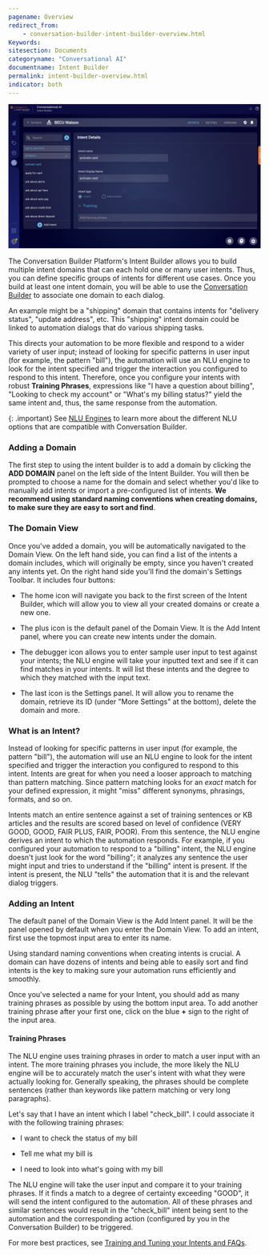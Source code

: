 ```yaml
---
pagename: Overview
redirect_from:
    - conversation-builder-intent-builder-overview.html
Keywords:
sitesection: Documents
categoryname: "Conversational AI"
documentname: Intent Builder
permalink: intent-builder-overview.html
indicator: both
---
```

<img  class="fancyimage" style="width:750px" src="img/beaut_ib_2.png">

The Conversation Builder Platform's Intent Builder allows you to build multiple intent domains that can each hold one or many user intents. Thus, you can define specific groups of intents for different use cases. Once you build at least one intent domain, you will be able to use the [Conversation Builder](conversation-builder-conversation-builder-overview.html) to associate one domain to each dialog.

An example might be a "shipping" domain that contains intents for "delivery status", "update address", etc. This "shipping" intent domain could be linked to automation dialogs that do various shipping tasks.

This directs your automation to be more flexible and respond to a wider variety of user input; instead of looking for specific patterns in user input (for example, the pattern "bill"), the automation will use an NLU engine to look for the intent specified and trigger the interaction you configured to respond to this intent. Therefore, once you configure your intents with robust **Training Phrases**, expressions like "I have a question about billing", "Looking to check my account" or "What's my billing status?" yield the same intent and, thus, the same response from the automation.

{: .important}
See [NLU Engines](conversation-builder-intent-builder-nlu-engines.html) to learn more about the different NLU options that are compatible with Conversation Builder.

### Adding a Domain

The first step to using the intent builder is to add a domain by clicking the **ADD DOMAIN** panel on the left side of the Intent Builder. You will then be prompted to choose a name for the domain and select whether you'd like to manually add intents or import a pre-configured list of intents. **We recommend using standard naming conventions when creating domains, to make sure they are easy to sort and find**.

### The Domain View

Once you've added a domain, you will be automatically navigated to the Domain View. On the left hand side, you can find a list of the intents a domain includes, which will originally be empty, since you haven't created any intents yet. On the right hand side you'll find the domain's Settings Toolbar. It includes four buttons:

* The home icon will navigate you back to the first screen of the Intent Builder, which will allow you to view all your created domains or create a new one.

* The plus icon is the default panel of the Domain View. It is the Add Intent panel, where you can create new intents under the domain.

* The debugger icon allows you to enter sample user input to test against your intents; the NLU engine will take your inputted text and see if it can find matches in your intents. It will list these intents and the degree to which they matched with the input text.

* The last icon is the Settings panel. It will allow you to rename the domain, retrieve its ID (under "More Settings" at the bottom), delete the domain and more.

### What is an Intent?

Instead of looking for specific patterns in user input (for example, the pattern "bill"), the automation will use an NLU engine to look for the intent specified and trigger the interaction you configured to respond to this intent. Intents are great for when you need a looser approach to matching than pattern matching. Since pattern matching looks for an *exact* match for your defined expression, it might "miss" different synonyms, phrasings, formats, and so on.

Intents match an entire sentence against a set of training sentences or KB articles and the results are scored based on level of confidence (VERY GOOD, GOOD, FAIR PLUS, FAIR, POOR). From this sentence, the NLU engine derives an intent to which the automation responds. For example, if you configured your automation to respond to a "billing" intent, the NLU engine doesn't just look for the word "billing"; it analyzes any sentence the user might input and tries to understand if the "billing" intent is present. If the intent is present, the NLU "tells" the automation that it is and the relevant dialog triggers.

### Adding an Intent

The default panel of the Domain View is the Add Intent panel. It will be the panel opened by default when you enter the Domain View. To add an intent, first use the topmost input area to enter its name.

<div class="important">Using standard naming conventions when creating intents is crucial. A domain can have dozens of intents and being able to easily sort and find intents is the key to making sure your automation runs efficiently and smoothly.</div>

Once you've selected a name for your Intent, you should add as many training phrases as possible by using the bottom input area. To add another training phrase after your first one, click on the blue **+** sign to the right of the input area.

#### Training Phrases

The NLU engine uses training phrases in order to match a user input with an intent. The more training phrases you include, the more likely the NLU engine will be to accurately match the user's intent with what they were actually looking for. Generally speaking, the phrases should be complete sentences (rather than keywords like pattern matching or very long paragraphs).

Let's say that I have an intent which I label "check_bill". I could associate it with the following training phrases:

* I want to check the status of my bill

* Tell me what my bill is

* I need to look into what's going with my bill

The NLU engine will take the user input and compare it to your training phrases. If it finds a match to a degree of certainty exceeding "GOOD", it will send the intent configured to the automation. All of these phrases and similar sentences would result in the "check_bill" intent being sent to the automation and the corresponding action (configured by you in the Conversation Builder) to be triggered.

For more best practices, see [Training and Tuning your Intents and FAQs](conversational-ai-platform-natural-language-understanding-training-and-tuning-your-intents-and-faqs.html).